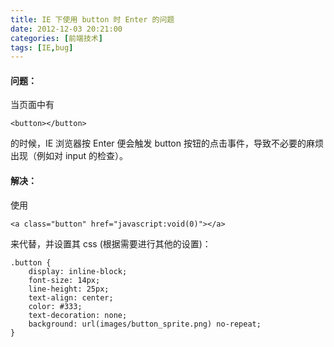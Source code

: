 ```yaml
---
title: IE 下使用 button 时 Enter 的问题
date: 2012-12-03 20:21:00
categories: [前端技术]
tags: [IE,bug]
---
```


#### 问题：

当页面中有 
	
	<button></button> 

的时候，IE 浏览器按 Enter 便会触发 button 按钮的点击事件，导致不必要的麻烦出现（例如对 input 的检查）。

#### 解决：

使用 
	
	<a class="button" href="javascript:void(0)"></a>
	
来代替，并设置其 css (根据需要进行其他的设置)：

    .button {
        display: inline-block;
        font-size: 14px;
        line-height: 25px;
        text-align: center;
        color: #333;
        text-decoration: none;
        background: url(images/button_sprite.png) no-repeat;
    }
